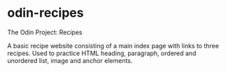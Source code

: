 # odin-recipes

The Odin Project: Recipes

A basic recipe website consisting of a main index page with links to three recipes. Used to practice HTML heading, paragraph, ordered and unordered list, image and anchor elements.
